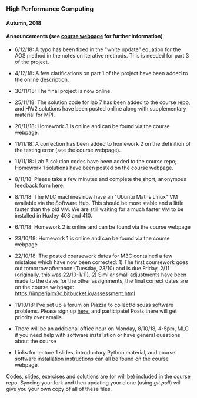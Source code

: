 ### High Performance Computing
#### Autumn, 2018

#### Announcements (see [course webpage](https://imperialm3c.bitbucket.io) for further information)

* 6/12/18: A typo has been fixed in the "white update" equation for the AOS method in the notes on iterative methods.
This is needed for part 3 of the project.

* 4/12/18: A few clarifications on part 1 of the project have been added to the online description.

* 30/11/18: The final project is now online.

* 25/11/18: The solution code for lab 7 has been added to the course repo, and HW2 solutions have been posted online
along with supplementary material for MPI.

* 20/11/18: Homework 3 is online and can be found via the course webpage.

* 11/11/18: A correction has been added to homework 2 on the definition of the testing error (see the course webpage).

* 11/11/18: Lab 5 solution codes have been added to the course repo; Homework 1 solutions have been
posted on the course webpage.

* 8/11/18: Please take a few minutes and complete the short, anonymous feedback form [here:](https://goo.gl/forms/q0Vq81pu1tbZCNlf1)

* 8/11/18: The MLC machines now have an "Ubuntu Maths Linux" VM available via the Software Hub. This should be more stable and a little faster than the old VM. We are still waiting for a much faster VM to be installed in Huxley 408 and 410.

* 6/11/18: Homework 2 is online and can be found via the course webpage

* 23/10/18: Homework 1 is online and can be found via the course webpage

* 22/10/18: The posted coursework dates for M3C contained a few mistakes which have now been corrected: 1) The first coursework goes out tomorrow afternoon (Tuesday, 23/10)  and is due Friday, 2/11 (originally, this was 22/10-1/11). 2) Similar small adjustments have been made to the dates for the other assignments, the final correct dates are on the course webpage:  https://imperialm3c.bitbucket.io/assessment.html

* 11/10/18: I've set up a forum on Piazza to collect/discuss software problems. Please sign up [here:](https://piazza.com/imperial.ac.uk/fall2018/m3c) and participate! Posts there will get priority over emails.

* There will be an additional office hour on Monday, 8/10/18, 4-5pm, MLC if you need help with software installation or have general questions about the course

* Links for lecture 1 slides, introductory Python material, and course software installation instructions can all be found on the course webpage.


Codes, slides, exercises and solutions are (or will be) included in the course repo. Syncing your
fork and then updating your clone (using *git pull*) will give you your own copy
of all of these files.
